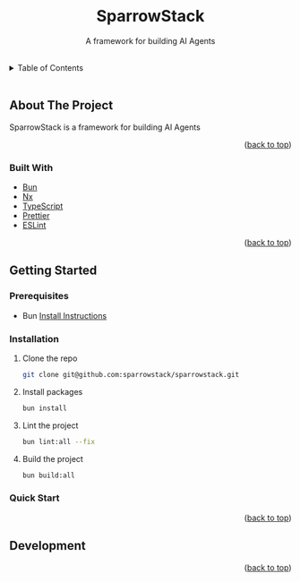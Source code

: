<!-- README copied from https://raw.githubusercontent.com/othneildrew/Best-README-Template/master/README.md -->

<!-- PROJECT LOGO -->
<br />
<div align="center">
  <!-- <a href="https://github.com/DWC01/dapp-sandbox-contracts">
    <img src="/images/logo.png" alt="Logo" width="419" height="128">
  </a> -->
  <h1>SparrowStack</h1>

  <p align="center">
	A framework for building AI Agents
  </p>
</div>

<!-- TABLE OF CONTENTS -->
<br/>
<details>
  <summary>Table of Contents</summary>
  <ol>
    <li>
      <a href="#about-the-project">About The Project</a>
      <ul>
        <li><a href="#built-with">Built With</a></li>
      </ul>
    </li>
    <li>
      <a href="#getting-started">Getting Started</a>
      <ul>
        <li><a href="#prerequisites">Prerequisites</a></li>
        <li><a href="#installation">Installation</a></li>
      </ul>
    </li>
    <li><a href="#quick-start">Quick Start</a></li>
    <li><a href="#development">Development</a></li>
  </ol>
</details>
<br/>

<!-- ABOUT THE PROJECT -->

## About The Project

SparrowStack is a framework for building AI Agents

<p align="right">(<a href="#top">back to top</a>)</p>

### Built With

-   [Bun](https://bun.sh/)
-   [Nx](https://nx.dev/)
-   [TypeScript](https://www.typescriptlang.org/)
-   [Prettier](https://prettier.io/)
-   [ESLint](https://eslint.org/)

<p align="right">(<a href="#top">back to top</a>)</p>

<!-- GETTING STARTED -->

## Getting Started

### Prerequisites

-   Bun [Install Instructions](https://bun.sh/docs/installation)

### Installation

1. Clone the repo

    ```sh
    git clone git@github.com:sparrowstack/sparrowstack.git
    ```

2. Install packages
    ```sh
    bun install
    ```
3. Lint the project
    ```sh
    bun lint:all --fix
    ```

4. Build the project
    ```sh
    bun build:all
    ```

### Quick Start

<p align="right">(<a href="#top">back to top</a>)</p>

## Development

<p align="right">(<a href="#top">back to top</a>)</p>
